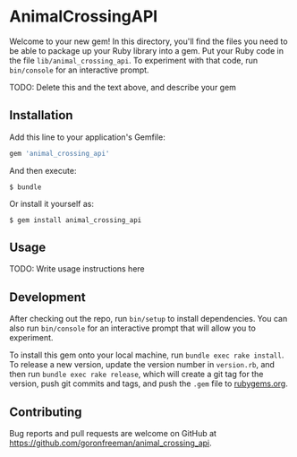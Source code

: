 # AnimalCrossingAPI

Welcome to your new gem! In this directory, you'll find the files you need to be able to package up your Ruby library into a gem. Put your Ruby code in the file `lib/animal_crossing_api`. To experiment with that code, run `bin/console` for an interactive prompt.

TODO: Delete this and the text above, and describe your gem

## Installation

Add this line to your application's Gemfile:

```ruby
gem 'animal_crossing_api'
```

And then execute:

    $ bundle

Or install it yourself as:

    $ gem install animal_crossing_api

## Usage

TODO: Write usage instructions here

## Development

After checking out the repo, run `bin/setup` to install dependencies. You can also run `bin/console` for an interactive prompt that will allow you to experiment.

To install this gem onto your local machine, run `bundle exec rake install`. To release a new version, update the version number in `version.rb`, and then run `bundle exec rake release`, which will create a git tag for the version, push git commits and tags, and push the `.gem` file to [rubygems.org](https://rubygems.org).

## Contributing

Bug reports and pull requests are welcome on GitHub at https://github.com/goronfreeman/animal_crossing_api.

